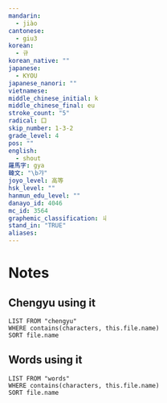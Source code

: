 ```yaml
---
mandarin:
  - jiào
cantonese:
  - giu3
korean:
  - 규
korean_native: ""
japanese:
  - KYOU
japanese_nanori: ""
vietnamese:
middle_chinese_initial: k
middle_chinese_final: eu
stroke_count: "5"
radical: 口
skip_number: 1-3-2
grade_level: 4
pos: ""
english:
  - shout
羅馬字: gya
韓文: "\b갸"
joyo_level: 高等
hsk_level: ""
hanmun_edu_level: ""
danayo_id: 4046
mc_id: 3564
graphemic_classification: 丩
stand_in: "TRUE"
aliases:
---
```


# Notes
## Chengyu using it
```dataview
LIST FROM "chengyu"
WHERE contains(characters, this.file.name)
SORT file.name
```

## Words using it

```dataview
LIST FROM "words"
WHERE contains(characters, this.file.name)
SORT file.name
```
